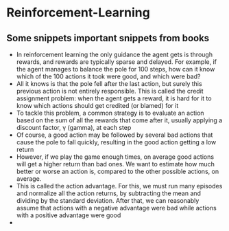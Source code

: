# Reinforcement-Learning




## Some snippets important snippets from books
* In reinforcement learning the only guidance the agent gets is through rewards, and rewards are typically sparse and delayed. For example, if the agent manages to balance the pole for 100 steps, how can it know which of the 100 actions it took were good, and which were bad?
* All it knows is that the pole fell after the last action, but surely this previous action is not entirely responsible. This is called the
credit assignment problem: when the agent gets a reward, it is hard for it to know which actions should get credited (or blamed) for it
* To tackle this problem, a common strategy is to evaluate an action based on the sum of all the rewards that come after it, usually applying a
discount factor, γ (gamma), at each step
* Of course, a good action may be followed by several bad actions that cause the pole to fall quickly, resulting in the good action getting a low return
* However, if we play the game enough times, on average good actions will get a higher return than bad ones. We want to estimate how much better or worse an action is, compared to the other possible actions, on average.
* This is called the action advantage. For this, we must run many episodes and normalize all the action returns, by subtracting the mean and dividing by the standard deviation. After that, we can reasonably assume that actions with a negative advantage were bad while actions with a positive advantage were good
* 
